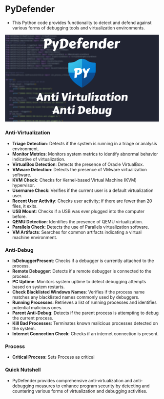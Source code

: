 # PyDefender
- This Python code provides functionality to detect and defend against various forms of debugging tools and virtualization environments.

![PyDefender](PyDefender.png)

### Anti-Virtualization

- **Triage Detection**: Detects if the system is running in a triage or analysis environment.
- **Monitor Metrics**: Monitors system metrics to identify abnormal behavior indicative of virtualization.
- **VirtualBox Detection**: Detects the presence of Oracle VirtualBox.
- **VMware Detection**: Detects the presence of VMware virtualization software.
- **KVM Check**: Checks for Kernel-based Virtual Machine (KVM) hypervisor.
- **Username Check**: Verifies if the current user is a default virtualization user.
- **Recent User Activity**: Checks user activity; if there are fewer than 20 files, it exits.
- **USB Mount**: Checks if a USB was ever plugged into the computer before.
- **QEMU Detection**: Identifies the presence of QEMU virtualization.
- **Parallels Check**: Detects the use of Parallels virtualization software.
- **VM Artifacts**: Searches for common artifacts indicating a virtual machine environment.

### Anti-Debug

- **IsDebuggerPresent**: Checks if a debugger is currently attached to the process.
- **Remote Debugger**: Detects if a remote debugger is connected to the process.
- **PC Uptime**: Monitors system uptime to detect debugging attempts based on system restarts.
- **Check Blacklisted Windows Names**: Verifies if the process name matches any blacklisted names commonly used by debuggers.
- **Running Processes**: Retrieves a list of running processes and identifies potential malicious ones.
- **Parent Anti-Debug**: Detects if the parent process is attempting to debug the current process.
- **Kill Bad Processes**: Terminates known malicious processes detected on the system.
- **Internet Connection Check**: Checks if an internet connection is present.

### Process
- **Critical Process**: Sets Process as critical

### Quick Nutshell
- PyDefender provides comprehensive anti-virtualization and anti-debugging measures to enhance program security by detecting and countering various forms of virtualization and debugging activities.
